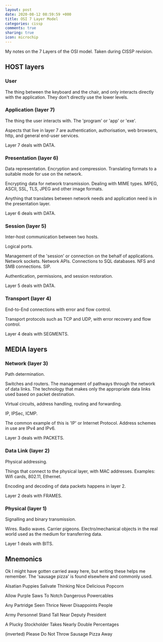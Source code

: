 ```yaml
---
layout: post
date: 2020-08-12 08:59:59 +000
title: OSI 7 Layer Model
categories: cissp
comments: true
sharing: true
icon: microchip
---
```

My notes on the 7 Layers of the OSI model. Taken during CISSP revision.

## HOST layers

### User

The thing between the keyboard and the chair, and only interacts directly with the application. They don't directly use the lower levels. 

### Application (layer 7)

The thing the user interacts with. The 'program' or 'app' or 'exe'.

Aspects that live in layer 7 are authentication, authorisation, web browsers, http, and general end-user services.

Layer 7 deals with DATA.

### Presentation (layer 6)

Data representation. Encryption and compression. Translating formats to a suitable mode for use on the network. 

Encrypting data for network transmission. Dealing with MIME types. MPEG, ASCII, SSL, TLS, JPEG and other image formats. 

Anything that translates between network needs and application need is in the presentation layer.

Layer 6 deals with DATA.

### Session (layer 5)

Inter-host communication between two hosts. 

Logical ports. 

Management of the 'session' or connection on the behalf of applications. Network sockets. Network APIs. Connections to SQL databases. NFS and SMB connections. SIP.

Authentication, permissions, and session restoration. 

Layer 5 deals with DATA.

### Transport (layer 4)

End-to-End connections with error and flow control. 

Transport protocols such as TCP and UDP, with error recovery and flow control. 

Layer 4 deals with SEGMENTS.

## MEDIA layers

### Network (layer 3)

Path determination.

Switches and routers. The management of pathways through the network of data links. The technology that makes only the appropriate data links used based on packet destination.

Virtual circuits, address handling, routing and forwarding. 

IP, IPSec, ICMP. 

The common example of this is 'IP' or Internet Protocol. Address schemes in use are IPv4 and IPv6.

Layer 3 deals with PACKETS.

### Data Link (layer 2)

Physical addressing. 

Things that connect to the physical layer, with MAC addresses. Examples: Wifi cards, 802.11, Ethernet. 

Encoding and decoding of data packets happens in layer 2.

Layer 2 deals with FRAMES.

### Physical (layer 1)

Signalling and binary transmission.

Wires. Radio waves. Carrier pigeons. Electro/mechanical objects in the real world used as the medium for transferring data.

Layer 1 deals with BITS.

## Mnemonics

Ok I might have gotten carried away here, but writing these helps me remember. The 'sausage pizza' is found elsewhere and commonly used. 

Alsatian
Puppies
Salivate
Thinking
Nice
Delicious 
Popcorn

Allow 
Purple
Saws
To
Notch
Dangerous
Powercables

Any
Partridge
Seen
Thrice
Never
Disappoints
People

Army
Personnel
Stand
Tall
Near
Deputy
President

A
Plucky
Stockholder
Takes
Nearly
Double
Percentages


(inverted)
Please 
Do 
Not
Throw
Sausage
Pizza
Away



